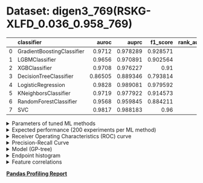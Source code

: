 # Dataset: digen3_769(RSKG-XLFD_0.036_0.958_769)

|    | classifier                 |   auroc |    auprc |   f1_score |   rank_auroc |   rank_auprc |   rank_f1 |
|---:|:---------------------------|--------:|---------:|-----------:|-------------:|-------------:|----------:|
|  0 | GradientBoostingClassifier | 0.9712  | 0.978289 |   0.928571 |            4 |            3 |         3 |
|  1 | LGBMClassifier             | 0.9656  | 0.970891 |   0.902564 |            6 |            6 |         6 |
|  2 | XGBClassifier              | 0.9708  | 0.976227 |   0.91     |            4 |            5 |         5 |
|  3 | DecisionTreeClassifier     | 0.86505 | 0.889346 |   0.793814 |            8 |            8 |         8 |
|  4 | LogisticRegression         | 0.9828  | 0.989081 |   0.979592 |            1 |            1 |         1 |
|  5 | KNeighborsClassifier       | 0.9719  | 0.977922 |   0.914573 |            3 |            3 |         4 |
|  6 | RandomForestClassifier     | 0.9568  | 0.959845 |   0.884211 |            7 |            7 |         7 |
|  7 | SVC                        | 0.9817  | 0.988183 |   0.96     |            2 |            2 |         2 |


<details>
<summary>Parameters of tuned ML methods</summary>


```
GradientBoostingClassifier(learning_rate=0.337867698864724, max_depth=1,
                           min_samples_leaf=14, n_iter_no_change=14,
                           random_state=769, tol=1e-07,
                           validation_fraction=0.09)
LGBMClassifier(deterministic=True, force_row_wise=True, max_depth=10,
               metric='binary_logloss', n_estimators=79, n_jobs=1,
               num_leaves=1024, objective='binary', random_state=769)
XGBClassifier(alpha=3.4846112718759746e-05, base_score=0.5, booster='gbtree',
              colsample_bylevel=1, colsample_bynode=1, colsample_bytree=1,
              eta=0.22517326758142897, eval_metric='logloss', gamma=0.1,
              gpu_id=-1, importance_type='gain', interaction_constraints='',
              learning_rate=0.225173265, max_delta_step=0, max_depth=4,
              min_child_weight=1, missing=nan, monotone_constraints='()',
              n_estimators=54, n_jobs=1, nthread=1, num_parallel_tree=1,
              random_state=769, reg_alpha=3.48461144e-05,
              reg_lambda=71.12514002330738, scale_pos_weight=1, subsample=1,
              tree_method='exact', use_label_encoder=False,
              validate_parameters=1, ...)
DecisionTreeClassifier(criterion='entropy', max_depth=9, min_samples_leaf=5,
                       min_samples_split=17, random_state=769)
LogisticRegression(C=0.07105505061968753, penalty='l1', random_state=769,
                   solver='liblinear')
KNeighborsClassifier(metric='euclidean', n_neighbors=58, p=1,
                     weights='distance')
RandomForestClassifier(criterion='entropy', max_depth=8, max_features='log2',
                       min_samples_split=9, n_estimators=99, random_state=769)
SVC(C=37597.16038511512, class_weight='balanced', degree=5, kernel='linear',
    probability=True, random_state=769, tol=0.00017585771388966642)
```

</details>

<details>
<summary>Expected performance (200 experiments per ML method)</summary>
<img src='digen3_769-box.svg' width=40% />
</details>

<details>
<summary>Receiver Operating Characteristics (ROC) curve</summary>
<img src='digen3_769-roc.svg' width=40% />
</details>

<details>
<summary>Precision-Recall Curve</summary>
<img src='digen3_769-prc.svg' width=40% />
</details>

<details>
<summary>Model (GP-tree)</summary>
<img src='digen3_769-model.svg' height=10% />
</details>

<details>
<summary>Endpoint histogram</summary>
<img src='digen3_769-endpoint.svg' width=40% />
</details>

<details>
<summary>Feature correlations</summary>
<img src='digen3_769-corr.svg' width=40% />
</details>

[**Pandas Profiling Report**](https://github.io/athril/digen-test/docs/profile/digen3_769.html)